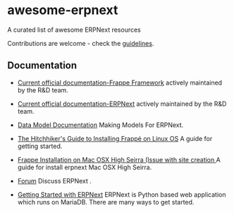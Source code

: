 # awesome-erpnext
A curated list of awesome ERPNext resources

Contributions are welcome - check the [guidelines](CONTRIBUTING.md).

Documentation
-------------


- [Current official documentation-Frappe Framework](https://frappe.io/docs/user/en) actively maintained by the R&D team.
- [Current official documentation-ERPNext](https://erpnext.org/docs/user) actively maintained by the R&D team.

- [Data Model Documentation](https://frappe.io/docs/user/en/tutorial/models) Making Models For ERPNext.
- [The Hitchhiker's Guide to Installing Frappé on Linux OS](https://github.com/frappe/frappe/wiki/The-Hitchhiker's-Guide-to-Installing-Frapp%C3%A9-on-Linux-OS) A guide for getting started.
- [Frappe Installation on Mac OSX High Seirra (Issue with site creation ](https://discuss.erpnext.com/t/frappe-installation-on-mac-osx-high-seirra-issue-with-site-creation/29213) A guide for install erpnext Mac OSX High Seirra.

- [Forum](https://discuss.erpnext.com/) Discuss ERPNext .
- [Getting Started with ERPNext](https://erpnext.org/get-started) ERPNext is Python based web application which runs on MariaDB. There are many ways to get started.
